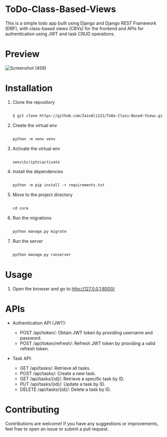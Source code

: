 # ToDo-Class-Based-Views
This is a simple todo app built using Django and Django REST Framework (DRF), with class-based views (CBVs) for the frontend and APIs for authentication using JWT and task CRUD operations.

# Preview
![Screenshot (458)](https://github.com/ZainAli121/ToDo-Class-Based-Views/assets/129948136/4efd152f-6a69-4509-b323-8627e5ac15bc)


# Installation
1. Clone the repository
    ```markdown

    $ git clone https://github.com/ZainAli121/ToDo-Class-Based-Views.git


2. Create the virtual env
    ```markdown

    python -m venv venv

3. Activate the virtual env
    ```markdown

    venv\Scripts\activate

4. Install the dependencies
    ```markdown

    python -m pip install -r requirements.txt

5. Move to the project directory
    ```markdown

    cd core

6. Run the migrations
    ```markdown

    python manage.py migrate

7. Run the server
    ```markdown

    python manage.py runserver


# Usage
1. Open the browser and go to http://127.0.0.1:8000/

# APIs
+ Authentication API (JWT):
    + POST /api/token/: Obtain JWT token by providing username and password.
    + POST /api/token/refresh/: Refresh JWT token by providing a valid refresh token.

+ Task API:
    + GET /api/tasks/: Retrieve all tasks.
    + POST /api/tasks/: Create a new task.
    + GET /api/tasks/{id}/: Retrieve a specific task by ID.
    + PUT /api/tasks/{id}/: Update a task by ID.
    + DELETE /api/tasks/{id}/: Delete a task by ID.


# Contributing
Contributions are welcome! If you have any suggestions or improvements, feel free to open an issue or submit a pull request.